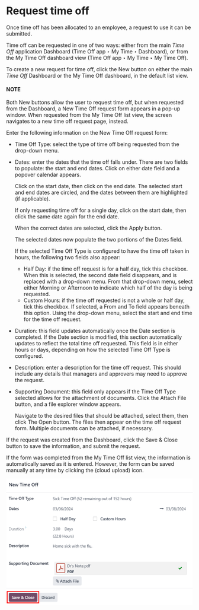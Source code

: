 # Request time off

Once time off has been allocated to an employee, a request to use it can be submitted.

Time off can be requested in one of two ways: either from the main *Time Off* application
Dashboard (Time Off app ‣ My Time ‣ Dashboard), or from the
My Time Off dashboard view (Time Off app ‣ My Time ‣ My Time Off).

To create a new request for time off, click the New button on either the main *Time Off*
Dashboard or the My Time Off dashboard, in the default list view.

#### NOTE
Both New buttons allow the user to request time off, but when requested from the
Dashboard, a New Time Off request form appears in a pop-up window. When
requested from the My Time Off list view, the screen navigates to a new time off
request page, instead.

Enter the following information on the New Time Off request form:

- Time Off Type: select the type of time off being requested from the drop-down menu.
- Dates: enter the dates that the time off falls under. There are two fields to
  populate: the start and end dates. Click on either date field and a popover calendar appears.

  Click on the start date, then click on the end date. The selected start and end dates are circled,
  and the dates between them are highlighted (if applicable).

  If only requesting time off for a single day, click on the start date, then click the same date
  again for the end date.

  When the correct dates are selected, click the Apply button.

  The selected dates now populate the two portions of the Dates field.

  If the selected Time Off Type is configured to have the time off taken in hours, the
  following two fields also appear:
  - Half Day: if the time off request is for a half day, tick this checkbox. When this
    is selected, the second date field disappears, and is replaced with a drop-down menu. From that
    drop-down menu, select either Morning or Afternoon to indicate which
    half of the day is being requested.
  - Custom Hours: if the time off requested is not a whole or half day, tick this
    checkbox. If selected, a From and To field appears beneath this option.
    Using the drop-down menu, select the start and end time for the time off request.
- Duration: this field updates automatically once the Date section is
  completed. If the Date section is modified, this section automatically updates to
  reflect the total time off requested. This field is in either hours or days, depending on how the
  selected Time Off Type is configured.
- Description: enter a description for the time off request. This should include any
  details that managers and approvers may need to approve the request.
- Supporting Document: this field only appears if the Time Off Type selected
  allows for the attachment of documents. Click the Attach File button, and a file
  explorer window appears.

  Navigate to the desired files that should be attached, select them, then click The
  Open button. The files then appear on the time off request form. Multiple documents
  can be attached, if necessary.

If the request was created from the Dashboard, click the Save & Close button
to save the information, and submit the request.

If the form was completed from the My Time Off list view, the information is
automatically saved as it is entered. However, the form can be saved manually at any time by
clicking the <i class="fa fa-cloud-upload"></i> (cloud upload) icon.

![A time off request form filled out for an employee home sick for two days with the flu.](../../../.gitbook/assets/time-off-request.png)
